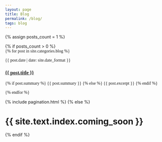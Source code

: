 ```yaml
---
layout: page
title: Blog
permalink: /blog/
tags: blog
---
```


{% assign posts_count = 1 %}

<div class="home">
  {% if posts_count > 0 %}
  <div class="posts" style="font-family: 'Spoqa Han Sans', 'Montserrat', 'Sans-serif';">
    {% for post in site.categories.blog %}
    <div class="post py3">
      <p class="post-meta">{{ post.date | date: site.date_format }}</p>
      <a href="{{ post.url | prepend: site.baseurl }}" class="post-link"><h3 class="h2 post-title">{{ post.title }}</h3></a>
      <p class="post-summary">
        {% if post.summary %}
        {{ post.summary }}
        {% else %}
        {{ post.excerpt }}
        {% endif %}
      </p>
    </div>
    {% endfor %}
  </div>

  {% include pagination.html %}
  {% else %}
  <h1 class='center'>{{ site.text.index.coming_soon }}</h1>
    {% endif %}
</div>
